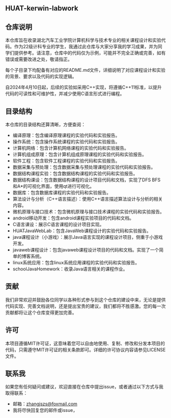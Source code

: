 ## HUAT-kerwin-labwork

## 仓库说明
本仓库旨在收录湖北汽车工业学院计算机科学与技术专业的相关课程设计和实验代码。作为22级计科专业的学生，我通过此仓库与大家分享我的学习成果，并为同学们提供参考。请注意，仓库中的代码仅为示例，可能并不完全正确或完善，如有错误或需要改进之处，敬请指正。

每个子目录下均配备有对应的README.md文件，详细说明了对应课程设计和实验的背景、要求以及代码的实现逻辑。

自2024年4月10日起，后续的实验如采用C++实现，将遵循C++11标准，以提升代码的可读性和可维护性，并减少使用C语言形式进行编程。
## 目录结构
本仓库的目录结构还算清晰，方便查阅：

- 编译原理：包含编译原理课程的实验代码和实验报告。
- 操作系统：包含操作系统课程的实验代码和实验报告。
- 计算机网络：包含计算机网络课程的实验代码和实验报告。
- 计算机组成原理：包含计算机组成原理课程的实验代码和实验报告。
- 软件工程：包含软件工程课程的实验代码和实验报告。
- 数据采集与预处理：包含数据采集与预处理课程的实验代码和实验报告。
- 数据结构课程实验：包含数据结构课程的实验代码和实验报告。
- 数据结构课设：包含数据结构课程的设计项目代码和文档，实现了DFS BFS 和A*的可视化界面，使用qt进行可视化。
- 数据库：包含数据库课程的实验代码和实验报告。
- 算法设计与分析（C++语言描述）：使用C++语言描述算法设计与分析的相关内容。
- 微机原理与接口技术：包含微机原理与接口技术课程的实验代码和实验报告。
- android移动开发：包含android课程实验项目的代码和文档。
- C语言课设：展示C语言课程的设计项目实现。
- HUATJavaWebLab：包含JavaWeb课程设计的实验代码和实验报告。
- java课程设计（小游戏）：展示Java语言实现的课程设计项目，侧重于小游戏开发。
- javaweb课程设计：包含javaweb课程设计项目的代码和文档。实现了一个简单的博客系统。
- linux系统应用：包含linux系统应用课程的实验代码和实验报告。
- schoolJavaHomework：收录Java语言相关的课程作业。


## 贡献

我们非常欢迎并鼓励各位同学以各种形式参与到这个仓库的建设中来，无论是提供代码实现、完善文档说明，还是提出宝贵的建议，我们都将不胜感激。您的每一次贡献都将让这个仓库变得更加完善。

## 许可
本项目遵循MIT许可证，这意味着您可以自由地使用、复制、修改和分发本项目的代码，只需遵守MIT许可证的相关条款即可。详细的许可协议内容请参见LICENSE文件。

## 联系我
如果您有任何疑问或建议，欢迎直接在仓库中提出issue，或者通过以下方式与我取得联系：

- 邮箱：zhangjszs@foxmail.com
- 我将尽快回复您的邮件或issue，
